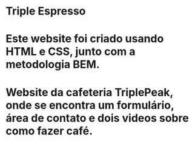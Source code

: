 # Triple Espresso

# Este website foi criado usando HTML e CSS, junto com a metodologia BEM.

# Website da cafeteria TriplePeak, onde se encontra um formulário, área de contato e dois videos sobre como fazer café.
